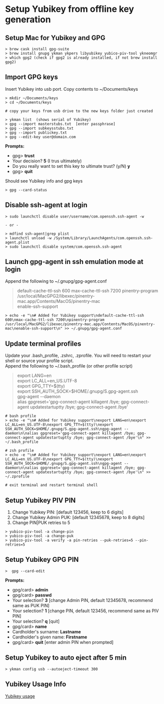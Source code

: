 # Setup Yubikey from offline key generation

## Setup Mac for Yubikey and GPG

```
> brew cask install gpg-suite
> brew install gnupg ykman ykpers libyubikey yubico-piv-tool ykneomgr
> which gpg2 (check if gpg2 is already installed, if not brew install gpg2)
```

## Import GPG keys
Insert Yubikey into usb port.  Copy contents to ~/Documents/keys

```
> mkdir ~/Documents/keys
> cd ~/Documents/keys

# copy your keys from usb drive to the new keys folder just created

> ykman list  (shows serial of Yubikey)
> gpg --import masterstubs.txt  [enter passphrase]
> gpg --import subkeysstubs.txt
> gpg --import publickey.txt
> gpg --edit-key user@domain.com
```
**Prompts:**

* gpg> **trust**  
* Your decision?  **5** (I trus ultimately)  
* Do you really want to set this key to ultimate trust? (y/N) **y**
* gpg> **quit**


Should see Yubikey info and gpg keys

```
> gpg --card-status 
```

## Disable ssh-agent at login

```
> sudo launchctl disable user/username/com.openssh.ssh-agent -w

- or -

> mdfind ssh-agent|grep plist
> launchctl unload -w /System/Library/LaunchAgents/com.openssh.ssh-agent.plist
> sudo launchctl disable system/com.openssh.ssh-agent
```

## Launch gpg-agent in ssh emulation mode at login
Append the following to ~/.gnupg/gpg-agent.conf  
> default-cache-ttl-ssh 600 
> max-cache-ttl-ssh 7200 
> pinentry-program /usr/local/MacGPG2/libexec/pinentry-mac.app/Contents/MacOS/pinentry-mac  
> enable-ssh-support  

```
> echo -e "\n# Added for Yubikey support\ndefault-cache-ttl-ssh 600\nmax-cache-ttl-ssh 7200\npinentry-program /usr/local/MacGPG2/libexec/pinentry-mac.app/Contents/MacOS/pinentry-mac\nenable-ssh-support\n" >> ~/.gnupg/gpg-agent.conf
```

## Update terminal profiles
Update your .bash\_profile, .zshrc, .zprofile.  You will need to restart your shell or source your profile script.  
Append the following to ~/.bash\_profile (or other profile script)  
> export LANG=en  
> export LC_ALL=en_US.UTF-8  
> export GPG_TTY=$(tty)  
> export SSH\_AUTH\_SOCK=\$HOME/.gnupg/S.gpg-agent.ssh  
> gpg-agent --daemon  
> alias gpgreset='gpg-connect-agent killagent /bye; gpg-connect-agent updatestartuptty /bye; gpg-connect-agent /bye'  

```
# bash profile
> echo -e "\n# Added for Yubikey support\nexport LANG=en\nexport LC_ALL=en_US.UTF-8\nexport GPG_TTY=$(tty)\nexport SSH_AUTH_SOCK=$HOME/.gnupg/S.gpg-agent.ssh\ngpg-agent --daemon\n\nalias gpgreset='gpg-connect-agent killagent /bye; gpg-connect-agent updatestartuptty /bye; gpg-connect-agent /bye'\n" >> ~/.bash_profile

# zsh profile
> echo -e "\n# Added for Yubikey support\nexport LANG=en\nexport LC_ALL=en_US.UTF-8\nexport GPG_TTY=$(tty)\nexport SSH_AUTH_SOCK=$HOME/.gnupg/S.gpg-agent.ssh\ngpg-agent --daemon\n\nalias gpgreset='gpg-connect-agent killagent /bye; gpg-connect-agent updatestartuptty /bye; gpg-connect-agent /bye'\n" >> ~/.zprofile

# exit terminal and restart terminal shell
```


## Setup Yubikey PIV PIN
 
1. Change Yubikey PIN: [default 123456, keep to 6 digits]  
2. Change Yubikey Admin PUK: [default 12345678, keep to 8 digits]  
3. Change PIN|PUK retries to 5

```
> yubico-piv-tool -a change-pin
> yubico-piv-tool -a change-puk
> yubico-piv-tool -a verify -a pin-retries --puk-retries=5 --pin-retries=5
```

## Setup Yubikey GPG PIN

```
>  gpg --card-edit
```
**Prompts:**  

* gpg/card> **admin**
* gpg/card> **passwd**  
* Your selection? **3** [change Admin PIN, default 12345678, recommend same as PUK PIN]  
* Your selection? **1** [change PIN, default 123456, recommend same as PIV PIN]  
* Your selection? **q** [quit]  
* gpg/card> **name**  
* Cardholder's surname: **Lastname**  
* Cardholder's given name: **Firstname**  
* gpg/card> **quit** [enter admin PIN when prompted]


## Setup Yubikey to auto eject after 5 min

```
> ykman config usb --autoeject-timeout 300
```


## Yubikey Usage Info
[Yubikey usage](yubikey_usage.md) 